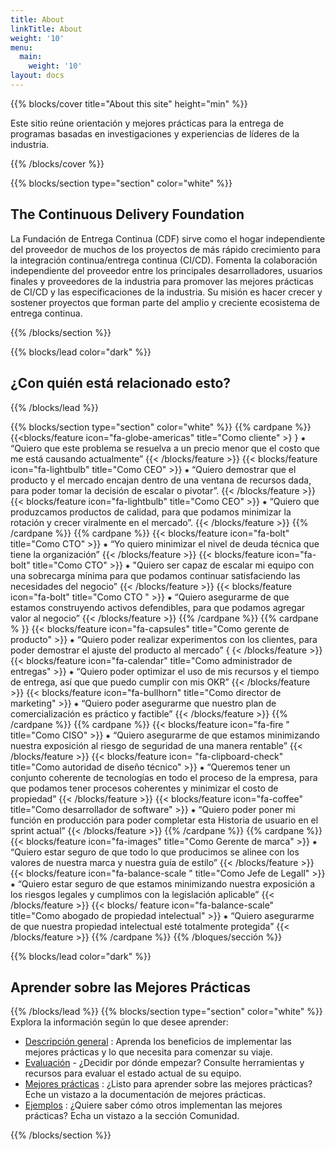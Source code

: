 ```yaml
---
title: About
linkTitle: About
weight: '10'
menu:
  main:
    weight: '10'
layout: docs
---
```


{{% blocks/cover title="About this site" height="min" %}}

Este sitio reúne orientación y mejores prácticas para la entrega de programas basadas en investigaciones y experiencias de líderes de la industria.

{{% /blocks/cover %}}

{{% blocks/section type="section" color="white" %}}

## The Continuous Delivery Foundation

La Fundación de Entrega Continua (CDF) sirve como el hogar independiente del proveedor de muchos de los proyectos de más rápido crecimiento para la integración continua/entrega continua (CI/CD). Fomenta la colaboración independiente del proveedor entre los principales desarrolladores, usuarios finales y proveedores de la industria para promover las mejores prácticas de CI/CD y las especificaciones de la industria. Su misión es hacer crecer y sostener proyectos que forman parte del amplio y creciente ecosistema de entrega continua.

{{% /blocks/section %}}

{{% blocks/lead color="dark" %}}

## ¿Con quién está relacionado esto?

{{% /blocks/lead %}}

{{% blocks/section type="section" color="white" %}} {{% cardpane %}} {{&lt;blocks/feature icon="fa-globe-americas" title="Como cliente" &gt;} } ⁕ “Quiero que este problema se resuelva a un precio menor que el costo que me está causando actualmente” {{&lt; /blocks/feature &gt;}} {{&lt; blocks/feature icon="fa-lightbulb" title="Como CEO" &gt;}} ⁕ “Quiero demostrar que el producto y el mercado encajan dentro de una ventana de recursos dada, para poder tomar la decisión de escalar o pivotar”. {{&lt; /blocks/feature &gt;}} {{&lt; blocks/feature icon="fa-lightbulb" title="Como CEO" &gt;}} ⁕ “Quiero que produzcamos productos de calidad, para que podamos minimizar la rotación y crecer viralmente en el mercado”. {{&lt; /blocks/feature &gt;}} {{% /cardpane %}} {{% cardpane %}} {{&lt; blocks/feature icon="fa-bolt" title="Como CTO" &gt;}} ⁕ “Yo quiero minimizar el nivel de deuda técnica que tiene la organización” {{&lt; /blocks/feature &gt;}} {{&lt; blocks/feature icon="fa-bolt" title="Como CTO" &gt;}} ⁕ "Quiero ser capaz de escalar mi equipo con una sobrecarga mínima para que podamos continuar satisfaciendo las necesidades del negocio” {{&lt; /blocks/feature &gt;}} {{&lt; blocks/feature icon="fa-bolt" title="Como CTO " &gt;}} ⁕ “Quiero asegurarme de que estamos construyendo activos defendibles, para que podamos agregar valor al negocio” {{&lt; /blocks/feature &gt;}} {{% /cardpane %}} {{% cardpane % }} {{&lt; blocks/feature icon="fa-capsules" title="Como gerente de producto" &gt;}} ⁕ “Quiero poder realizar experimentos con los clientes, para poder demostrar el ajuste del producto al mercado” { {&lt; /blocks/feature &gt;}} {{&lt; blocks/feature icon="fa-calendar" title="Como administrador de entregas" &gt;}} ⁕ “Quiero poder optimizar el uso de mis recursos y el tiempo de entrega, así que que puedo cumplir con mis OKR” {{&lt; /blocks/feature &gt;}} {{&lt; blocks/feature icon="fa-bullhorn" title="Como director de marketing" &gt;}} ⁕ “Quiero poder asegurarme que nuestro plan de comercialización es práctico y factible” {{&lt; /blocks/feature &gt;}} {{% /cardpane %}} {{% cardpane %}} {{&lt; blocks/feature icon="fa-fire " title="Como CISO" &gt;}} ⁕ “Quiero asegurarme de que estamos minimizando nuestra exposición al riesgo de seguridad de una manera rentable” {{&lt; /blocks/feature &gt;}} {{&lt; blocks/feature icon= "fa-clipboard-check" title="Como autoridad de diseño técnico" &gt;}} ⁕ “Queremos tener un conjunto coherente de tecnologías en todo el proceso de la empresa, para que podamos tener procesos coherentes y minimizar el costo de propiedad” {{&lt; /blocks/feature &gt;}} {{&lt; blocks/feature icon="fa-coffee" title="Como desarrollador de software" &gt;}} ⁕ “Quiero poder poner mi función en producción para poder completar esta Historia de usuario en el sprint actual” {{&lt; /blocks/feature &gt;}} {{% /cardpane %}} {{% cardpane %}} {{&lt; blocks/feature icon="fa-images" title="Como Gerente de marca" &gt;}} ⁕ “Quiero estar seguro de que todo lo que producimos se alinee con los valores de nuestra marca y nuestra guía de estilo” {{&lt; /blocks/feature &gt;}} {{&lt; blocks/feature icon="fa-balance-scale " title="Como Jefe de Legall" &gt;}} ⁕ “Quiero estar seguro de que estamos minimizando nuestra exposición a los riesgos legales y cumplimos con la legislación aplicable” {{&lt; /blocks/feature &gt;}} {{&lt; blocks/ feature icon="fa-balance-scale" title="Como abogado de propiedad intelectual" &gt;}} ⁕ “Quiero asegurarme de que nuestra propiedad intelectual esté totalmente protegida” {{&lt; /blocks/feature &gt;}} {{% /cardpane %}} {{% /bloques/sección %}}

{{% blocks/lead color="dark" %}}

## Aprender sobre las Mejores Prácticas

{{% /blocks/lead %}} {{% blocks/section type="section" color="white" %}} Explora la información según lo que desee aprender:

- [Descripción general](/learn/overview) : Aprenda los beneficios de implementar las mejores prácticas y lo que necesita para comenzar su viaje.
- [Evaluación](/learn/assess) - ¿Decidir por dónde empezar? Consulte herramientas y recursos para evaluar el estado actual de su equipo.
- [Mejores prácticas](/learn) : ¿Listo para aprender sobre las mejores prácticas? Eche un vistazo a la documentación de mejores prácticas.
- [Ejemplos](/community) : ¿Quiere saber cómo otros implementan las mejores prácticas? Echa un vistazo a la sección Comunidad.

{{% /blocks/section %}}
